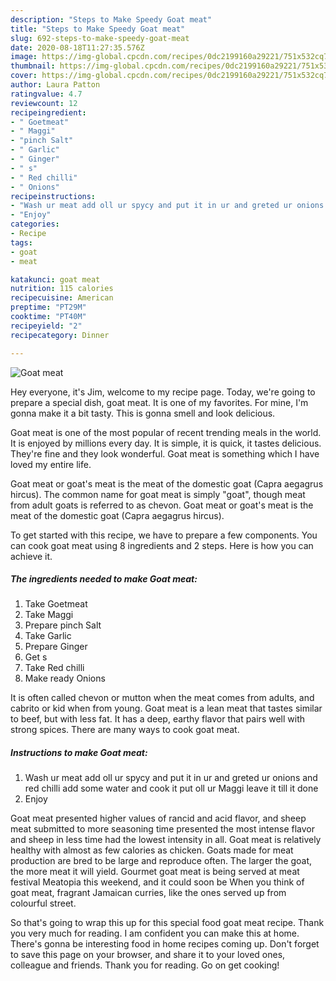 ```yaml
---
description: "Steps to Make Speedy Goat meat"
title: "Steps to Make Speedy Goat meat"
slug: 692-steps-to-make-speedy-goat-meat
date: 2020-08-18T11:27:35.576Z
image: https://img-global.cpcdn.com/recipes/0dc2199160a29221/751x532cq70/goat-meat-recipe-main-photo.jpg
thumbnail: https://img-global.cpcdn.com/recipes/0dc2199160a29221/751x532cq70/goat-meat-recipe-main-photo.jpg
cover: https://img-global.cpcdn.com/recipes/0dc2199160a29221/751x532cq70/goat-meat-recipe-main-photo.jpg
author: Laura Patton
ratingvalue: 4.7
reviewcount: 12
recipeingredient:
- " Goetmeat"
- " Maggi"
- "pinch Salt"
- " Garlic"
- " Ginger"
- " s"
- " Red chilli"
- " Onions"
recipeinstructions:
- "Wash ur meat add oll ur spycy and put it in ur and greted ur onions and red chilli add some water and cook it put oll ur Maggi leave it till it done"
- "Enjoy"
categories:
- Recipe
tags:
- goat
- meat

katakunci: goat meat 
nutrition: 115 calories
recipecuisine: American
preptime: "PT29M"
cooktime: "PT40M"
recipeyield: "2"
recipecategory: Dinner

---
```



![Goat meat](https://img-global.cpcdn.com/recipes/0dc2199160a29221/751x532cq70/goat-meat-recipe-main-photo.jpg)

Hey everyone, it's Jim, welcome to my recipe page. Today, we're going to prepare a special dish, goat meat. It is one of my favorites. For mine, I'm gonna make it a bit tasty. This is gonna smell and look delicious.

Goat meat is one of the most popular of recent trending meals in the world. It is enjoyed by millions every day. It is simple, it is quick, it tastes delicious. They're fine and they look wonderful. Goat meat is something which I have loved my entire life.

Goat meat or goat&#39;s meat is the meat of the domestic goat (Capra aegagrus hircus). The common name for goat meat is simply &#34;goat&#34;, though meat from adult goats is referred to as chevon. Goat meat or goat&#39;s meat is the meat of the domestic goat (Capra aegagrus hircus).


To get started with this recipe, we have to prepare a few components. You can cook goat meat using 8 ingredients and 2 steps. Here is how you can achieve it.

<!--inarticleads1-->

##### The ingredients needed to make Goat meat:

1. Take  Goetmeat
1. Take  Maggi
1. Prepare pinch Salt
1. Take  Garlic
1. Prepare  Ginger
1. Get  s
1. Take  Red chilli
1. Make ready  Onions


It is often called chevon or mutton when the meat comes from adults, and cabrito or kid when from young. Goat meat is a lean meat that tastes similar to beef, but with less fat. It has a deep, earthy flavor that pairs well with strong spices. There are many ways to cook goat meat. 

<!--inarticleads2-->

##### Instructions to make Goat meat:

1. Wash ur meat add oll ur spycy and put it in ur and greted ur onions and red chilli add some water and cook it put oll ur Maggi leave it till it done
1. Enjoy


Goat meat presented higher values of rancid and acid flavor, and sheep meat submitted to more seasoning time presented the most intense flavor and sheep in less time had the lowest intensity in all. Goat meat is relatively healthy with almost as few calories as chicken. Goats made for meat production are bred to be large and reproduce often. The larger the goat, the more meat it will yield. Gourmet goat meat is being served at meat festival Meatopia this weekend, and it could soon be When you think of goat meat, fragrant Jamaican curries, like the ones served up from colourful street. 

So that's going to wrap this up for this special food goat meat recipe. Thank you very much for reading. I am confident you can make this at home. There's gonna be interesting food in home recipes coming up. Don't forget to save this page on your browser, and share it to your loved ones, colleague and friends. Thank you for reading. Go on get cooking!
